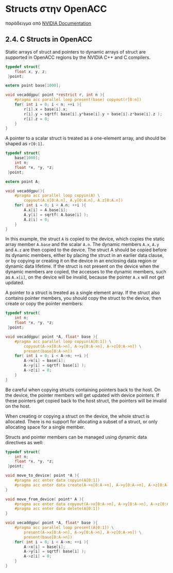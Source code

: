# Structs στην OpenACC

παράδειγμα από [NVIDIA Documentation](https://docs.nvidia.com/hpc-sdk/compilers/openacc-gs/index.html#openacc-c-struct)

## 2.4. C Structs in OpenACC

Static arrays of struct and pointers to dynamic arrays of struct are supported in OpenACC regions by the NVIDIA C++ and C compilers.

```c
typedef struct{
    float x, y, z;
 }point;

extern point base[1000];

void vecaddgpu( point *restrict r, int n ){
    #pragma acc parallel loop present(base) copyout(r[0:n])
    for( int i = 0; i < n; ++i ){
        r[i].x = base[i].x;
        r[i].y = sqrtf( base[i].y*base[i].y + base[i].z*base[i].z );
        r[i].z = 0;
    }
} 
```
A pointer to a scalar struct is treated as a one-element array, and should be shaped as `r[0:1]`.

```c
typedef struct{
    base[1000];
    int n;
    float *x, *y, *z;
 }point;

extern point A;

void vecaddgpu(){
    #pragma acc parallel loop copyin(A) \
        copyout(A.x[0:A.n], A.y[0:A.n], A.z[0:A.n])
    for( int i = 0; i < A.n; ++i ){
        A.x[i] = A.base[i];
        A.y[i] = sqrtf( A.base[i] );
        A.z[i] = 0;
    }
} 
```
In this example, the struct `A` is copied to the device, which copies the static array member `A.base` and the scalar `A.n`. The dynamic members `A.x`, `A.y` and `A.z` are then copied to the device. The struct A should be copied before its dynamic members, either by placing the struct in an earlier data clause, or by copying or creating it on the device in an enclosing data region or dynamic data lifetime. If the struct is not present on the device when the dynamic members are copied, the accesses to the dynamic members, such as `A.x[i]`, on the device will be invalid, because the pointer `A.x` will not get updated.

A pointer to a struct is treated as a single element array. If the struct also contains pointer members, you should copy the struct to the device, then create or copy the pointer members:

```c
typedef struct{
    int n;
    float *x, *y, *z;
 }point;

void vecaddgpu( point *A, float* base ){
    #pragma acc parallel loop copyin(A[0:1]) \
        copyout(A->x[0:A->n], A->y[0:A->n], A->z[0:A->n]) \
        present(base[0:A->n])
    for( int i = 0; i < A->n; ++i ){
        A->x[i] = base[i];
        A->y[i] = sqrtf( base[i] );
        A->z[i] = 0;
    }
} 
```
Be careful when copying structs containing pointers back to the host. On the device, the pointer members will get updated with device pointers. If these pointers get copied back to the host struct, the pointers will be invalid on the host.

When creating or copying a struct on the device, the whole struct is allocated. There is no support for allocating a subset of a struct, or only allocating space for a single member.

Structs and pointer members can be managed using dynamic data directives as well:

```c
typedef struct{
    int n;
    float *x, *y, *z;
 }point;

void move_to_device( point *A ){
    #pragma acc enter data copyin(A[0:1])
    #pragma acc enter data create(A->x[0:A->n], A->y[0:A->n], A->z[0:A->n])
}

void move_from_device( point* A ){
    #pragma acc enter data copyout(A->x[0:A->n], A->y[0:A->n], A->z[0:A->n])
    #pragma acc enter data delete(A[0:1])
}

void vecaddgpu( point *A, float* base ){
    #pragma acc parallel loop present(A[0:1]) \
        present(A->x[0:A->n], A->y[0:A->n], A->z[0:A->n]) \
        present(base[0:A->n])
    for( int i = 0; i < A->n; ++i ){
        A->x[i] = base[i];
        A->y[i] = sqrtf( base[i] );
        A->z[i] = 0;
    }
} 
```